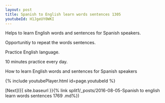```yaml
---
layout: post
title: Spanish to English learn words sentences 1305 
youtubeId: H1JgeUY0WKI
---
```

 
 
Helps to learn English words and sentences for Spanish speakers.

Opportunitiy to repeat the words sentences. 

Practice English language. 
 
10 minutes practice every day. 
 
How to learn English words and sentences for Spanish speakers 
 
{% include youtubePlayer.html id=page.youtubeId %}
 
 
[Next]({{ site.baseurl }}{% link  split1/_posts/2016-08-05-Spanish to english learn words sentences 1769 .md%})
 
